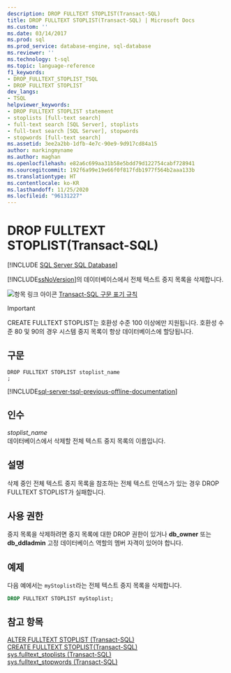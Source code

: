 ```yaml
---
description: DROP FULLTEXT STOPLIST(Transact-SQL)
title: DROP FULLTEXT STOPLIST(Transact-SQL) | Microsoft Docs
ms.custom: ''
ms.date: 03/14/2017
ms.prod: sql
ms.prod_service: database-engine, sql-database
ms.reviewer: ''
ms.technology: t-sql
ms.topic: language-reference
f1_keywords:
- DROP_FULLTEXT_STOPLIST_TSQL
- DROP FULLTEXT STOPLIST
dev_langs:
- TSQL
helpviewer_keywords:
- DROP FULLTEXT STOPLIST statement
- stoplists [full-text search]
- full-text search [SQL Server], stoplists
- full-text search [SQL Server], stopwords
- stopwords [full-text search]
ms.assetid: 3ee2a2bb-1dfb-4e7c-90e9-9d917cd84a15
author: markingmyname
ms.author: maghan
ms.openlocfilehash: e82a6c699aa31b58e5bdd79d122754cabf728941
ms.sourcegitcommit: 192f6a99e19e66f0f817fdb1977f564b2aaa133b
ms.translationtype: HT
ms.contentlocale: ko-KR
ms.lasthandoff: 11/25/2020
ms.locfileid: "96131227"
---
```

# <a name="drop-fulltext-stoplist-transact-sql"></a>DROP FULLTEXT STOPLIST(Transact-SQL)
[!INCLUDE [SQL Server SQL Database](../../includes/applies-to-version/sql-asdb.md)]

  [!INCLUDE[ssNoVersion](../../includes/ssnoversion-md.md)]의 데이터베이스에서 전체 텍스트 중지 목록을 삭제합니다.  
  
 ![항목 링크 아이콘](../../database-engine/configure-windows/media/topic-link.gif "항목 링크 아이콘") [Transact-SQL 구문 표기 규칙](../../t-sql/language-elements/transact-sql-syntax-conventions-transact-sql.md)  
  
> [!IMPORTANT]  
>  CREATE FULLTEXT STOPLIST는 호환성 수준 100 이상에만 지원됩니다. 호환성 수준 80 및 90의 경우 시스템 중지 목록이 항상 데이터베이스에 할당됩니다.  
  
## <a name="syntax"></a>구문  
  
```syntaxsql
DROP FULLTEXT STOPLIST stoplist_name  
;  
```  
  
[!INCLUDE[sql-server-tsql-previous-offline-documentation](../../includes/sql-server-tsql-previous-offline-documentation.md)]

## <a name="arguments"></a>인수
 *stoplist_name*  
 데이터베이스에서 삭제할 전체 텍스트 중지 목록의 이름입니다.  
  
## <a name="remarks"></a>설명  
 삭제 중인 전체 텍스트 중지 목록을 참조하는 전체 텍스트 인덱스가 있는 경우 DROP FULLTEXT STOPLIST가 실패합니다.  
  
## <a name="permissions"></a>사용 권한  
 중지 목록을 삭제하려면 중지 목록에 대한 DROP 권한이 있거나 **db_owner** 또는 **db_ddladmin** 고정 데이터베이스 역할의 멤버 자격이 있어야 합니다.  
  
## <a name="examples"></a>예제  
 다음 예에서는 `myStoplist`라는 전체 텍스트 중지 목록을 삭제합니다.  
  
```sql 
DROP FULLTEXT STOPLIST myStoplist;  
```  
  
## <a name="see-also"></a>참고 항목  
 [ALTER FULLTEXT STOPLIST &#40;Transact-SQL&#41;](../../t-sql/statements/alter-fulltext-stoplist-transact-sql.md)   
 [CREATE FULLTEXT STOPLIST&#40;Transact-SQL&#41;](../../t-sql/statements/create-fulltext-stoplist-transact-sql.md)   
 [sys.fulltext_stoplists &#40;Transact-SQL&#41;](../../relational-databases/system-catalog-views/sys-fulltext-stoplists-transact-sql.md)   
 [sys.fulltext_stopwords &#40;Transact-SQL&#41;](../../relational-databases/system-catalog-views/sys-fulltext-stopwords-transact-sql.md)  
  
  
